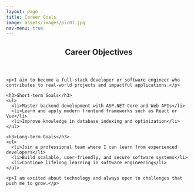 ```yaml
---
layout: page
title: Career Goals
image: assets/images/pic07.jpg
nav-menu: true
---
```


<!-- Main -->
<div id="main" class="alt">

<section id="one">
  <div class="inner">
    <header class="major">
      <h1>Career Objectives</h1>
    </header>

    <p>I aim to become a full-stack developer or software engineer who contributes to real-world projects and impactful applications.</p>

    <h3>Short-term Goals</h3>
    <ul>
      <li>Master backend development with ASP.NET Core and Web APIs</li>
      <li>Learn and apply modern frontend frameworks such as React or Vue</li>
      <li>Improve knowledge in database indexing and optimization</li>
    </ul>

    <h3>Long-term Goals</h3>
    <ul>
      <li>Join a professional team where I can learn from experienced developers</li>
      <li>Build scalable, user-friendly, and secure software systems</li>
      <li>Continue lifelong learning in software engineering</li>
    </ul>

    <p>I am excited about technology and always open to challenges that push me to grow.</p>
  </div>
</section>
</div>
